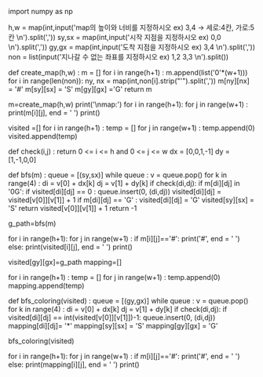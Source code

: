 import numpy as np

h,w = map(int,input('map의 높이와 너비를 지정하시오 ex) 3,4 -> 세로:4칸, 가로:5칸 \n').split(','))
sy,sx = map(int,input('시작 지점을 지정하시오 ex) 0,0 \n').split(','))
gy,gx = map(int,input('도착 지점을 지정하시오 ex) 3,4 \n').split(','))
non = list(input('지나갈 수 없는 좌표를 지정하시오 ex) 1,2 3,3 \n').split())

def create_map(h,w) :
    m = []
    for i in range(h+1) :
        m.append(list('0'*(w+1)))
    for i in range(len(non)):
        ny, nx = map(int,non[i].strip("'").split(','))
        m[ny][nx] = '#'
    m[sy][sx] = 'S'
    m[gy][gx] ='G'
    return m

m=create_map(h,w)
print('\nmap:')
for i in range(h+1):
    for j in range(w+1) :
        print(m[i][j], end = ' ')
    print()
    
visited =[]
for i in range(h+1) :
    temp = []
    for j in range(w+1) :
        temp.append(0)
    visited.append(temp)

def check(i,j) :
    return 0 <= i <= h and 0 <= j <= w
dx = [0,0,1,-1]
dy = [1,-1,0,0]

def bfs(m) :
    queue = [(sy,sx)]
    while queue :
        v = queue.pop()
        for k in range(4) :
            di = v[0] + dx[k]
            dj = v[1] + dy[k]
            if check(di,dj):
                if m[di][dj] in '0G':
                    if visited[di][dj] == 0 :
                        queue.insert(0, (di,dj))
                        visited[di][dj] = visited[v[0]][v[1]] + 1
                        if m[di][dj] == 'G' :
                            visited[di][dj] = 'G'
                            visited[sy][sx] = 'S'
                            return visited[v[0]][v[1]] + 1
    return -1

g_path=bfs(m)

for i in range(h+1):
    for j in range(w+1) :
        if m[i][j]=='#':
            print('#', end = ' ')
        else:
            print(visited[i][j], end = ' ')
    print()
    
visited[gy][gx]=g_path
mapping=[]

for i in range(h+1) :
    temp = []
    for j in range(w+1) :
        temp.append(0)
    mapping.append(temp)
    
def bfs_coloring(visited) :
    queue = [(gy,gx)]
    while queue :
        v = queue.pop()
        for k in range(4) :
            di = v[0] + dx[k]
            dj = v[1] + dy[k]
            if check(di,dj):
                if visited[di][dj] == int(visited[v[0]][v[1]])-1:
                    queue.insert(0, (di,dj))
                    mapping[di][dj]= '*'
    mapping[sy][sx] = 'S'
    mapping[gy][gx] = 'G'

bfs_coloring(visited)

for i in range(h+1):
    for j in range(w+1) :
        if m[i][j]=='#':
            print('#', end = ' ')
        else:
            print(mapping[i][j], end = ' ')
    print()
